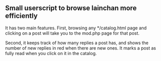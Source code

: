 ## Small userscript to browse lainchan more efficiently

It has two main features. First, browsing any \*/catalog.html page and clicking on a post will take you to the mod.php page for that post.

Second, it keeps track of how many replies a post has, and shows the number of new replies in red when there are new ones. It marks a post as fully read when you click on it in the catalog.
